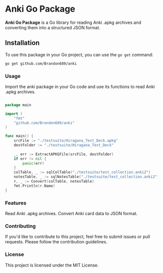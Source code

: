 # Anki Go Package

**Anki Go Package** is a Go library for reading Anki .apkg archives and converting them into a structured JSON format.

## Installation

To use this package in your Go project, you can use the `go get` command:

```bash
go get github.com/Brandon689/anki
```

### Usage

Import the anki package in your Go code and use its functions to read Anki .apkg archives.

```go

package main

import (
	"fmt"
	"github.com/Brandon689/anki"
)

func main() {
	srcFile := "./testsuite/Hiragana_Test_Deck.apkg"
	destFolder := "./testsuite/Hiragana_Test_Deck"
	
	_, err := ExtractAPKGFile(srcFile, destFolder)
	if err != nil {
		panic(err)
	}
	colTable, _ := sqlColTable("./testsuite/test_collection.anki2")
	notesTable, _ := sqlNotesTable("./testsuite/test_collection.anki2")
	r, _ := Convert(colTable, notesTable)
	fmt.Println(r.Name)
}
```
### Features

Read Anki .apkg archives.
Convert Anki card data to JSON format.

### Contributing

If you'd like to contribute to this project, feel free to submit issues or pull requests. Please follow the contribution guidelines.

### License

This project is licensed under the MIT License.
